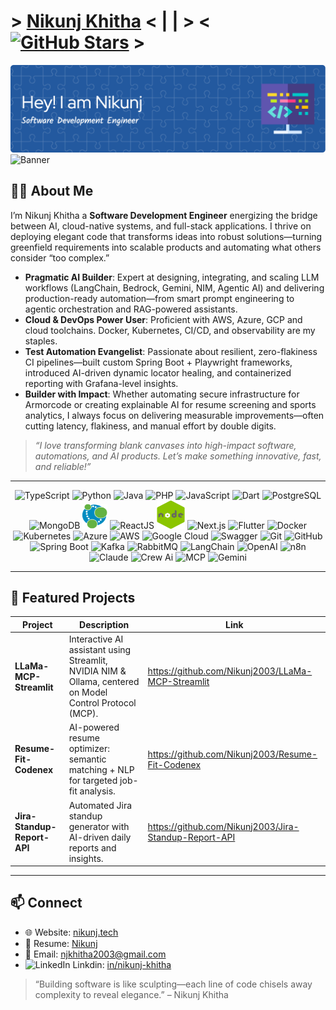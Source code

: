 # > [Nikunj Khitha](https://www.nikunj.tech/Nikunj_Resume.pdf)  < | | > < [![GitHub Stars](https://img.shields.io/github/stars/Nikunj2003?style=social)](https://github.com/Nikunj2003/stargazers) >

![Banner-Image](./github-header-image.png)
![Banner](https://readme-typing-svg.demolab.com?font=Fira+Code&duration=3000&pause=800&color=23599F&width=650&lines=Developement+%7C+AI%2FML+%7C+DevOps+%7C+FullStack+%7C+Automation)

## 👨‍💻 About Me

I’m Nikunj Khitha a **Software Development Engineer** energizing the bridge between AI, cloud-native systems, and full-stack applications. I thrive on deploying elegant code that transforms ideas into robust solutions—turning greenfield requirements into scalable products and automating what others consider “too complex.”

- **Pragmatic AI Builder**: Expert at designing, integrating, and scaling LLM workflows (LangChain, Bedrock, Gemini, NIM, Agentic AI) and delivering production-ready automation—from smart prompt engineering to agentic orchestration and RAG-powered assistants.
- **Cloud & DevOps Power User**: Proficient with AWS, Azure, GCP and cloud toolchains. Docker, Kubernetes, CI/CD, and observability are my staples.
- **Test Automation Evangelist**: Passionate about resilient, zero-flakiness CI pipelines—built custom Spring Boot + Playwright frameworks, introduced AI-driven dynamic locator healing, and containerized reporting with Grafana-level insights.
- **Builder with Impact**: Whether automating secure infrastructure for Armorcode or creating explainable AI for resume screening and sports analytics, I always focus on delivering measurable improvements—often cutting latency, flakiness, and manual effort by double digits.

> *“I love transforming blank canvases into high-impact software, automations, and AI products. Let’s make something innovative, fast, and reliable!”*

---

<p align="center">  
  <!-- Core Languages & Platforms -->
  <img src="https://cdn.jsdelivr.net/gh/devicons/devicon/icons/typescript/typescript-original.svg" alt="TypeScript" width="40" height="40"/>  
  <img src="https://cdn.jsdelivr.net/gh/devicons/devicon/icons/python/python-original.svg" alt="Python" width="40" height="40"/>  
  <img src="https://cdn.jsdelivr.net/gh/devicons/devicon/icons/java/java-original.svg" alt="Java" width="40" height="40"/>  
  <img src="https://cdn.jsdelivr.net/gh/devicons/devicon/icons/php/php-original.svg" alt="PHP" width="40" height="40"/>  
  <img src="https://cdn.jsdelivr.net/gh/devicons/devicon/icons/javascript/javascript-original.svg" alt="JavaScript" width="40" height="40"/>  
  <img src="https://cdn.jsdelivr.net/gh/devicons/devicon/icons/dart/dart-original.svg" alt="Dart" width="40" height="40"/>  
  <!-- Databases -->
  <img src="https://cdn.jsdelivr.net/gh/devicons/devicon/icons/postgresql/postgresql-original.svg" alt="PostgreSQL" width="40" height="40"/>  
  <img src="https://cdn.jsdelivr.net/gh/devicons/devicon/icons/mongodb/mongodb-original.svg" alt="MongoDB" width="40" height="40"/>  
  <img src="./neo4j.png" alt="Neo4j" width="40" height="40"/> 
  <!-- Front/Back End -->
  <img src="https://cdn.jsdelivr.net/gh/devicons/devicon/icons/react/react-original.svg" alt="ReactJS" width="40" height="40"/>  
  <img src="./nodejs.png" alt="Node.js" width="45" height="45"/>  
  <img src="https://cdn.jsdelivr.net/gh/devicons/devicon/icons/nextjs/nextjs-original.svg" alt="Next.js" width="40" height="40"/> 
  <img src="https://www.svgrepo.com/show/349363/flutter.svg" alt="Flutter" width="40" height="40"/> 
  <!-- DevOps & Cloud -->
  <img src="https://cdn.jsdelivr.net/gh/devicons/devicon/icons/docker/docker-original.svg" alt="Docker" width="40" height="40"/>  
  <img src="https://cdn.jsdelivr.net/gh/devicons/devicon/icons/kubernetes/kubernetes-plain.svg" alt="Kubernetes" width="40" height="40"/>  
  <img src="https://cdn.jsdelivr.net/gh/devicons/devicon/icons/azure/azure-original.svg" alt="Azure" width="40" height="40"/>  
  <img src="https://www.svgrepo.com/show/331300/aws.svg" alt="AWS" width="40" height="40"/>
  <!-- Google Cloud Platform -->
  <img src="https://www.vectorlogo.zone/logos/google_cloud/google_cloud-icon.svg" alt="Google Cloud" width="40" height="40"/>
  <!-- Swagger, Git, GitHub -->
  <img src="https://cdn.jsdelivr.net/gh/devicons/devicon/icons/swagger/swagger-original.svg" alt="Swagger" width="40" height="40"/>  
  <img src="https://cdn.jsdelivr.net/gh/devicons/devicon/icons/git/git-original.svg" alt="Git" width="40" height="40"/>  
  <img src="https://www.svgrepo.com/show/475654/github-color.svg" alt="GitHub" width="40" height="40"/>
  <!-- Spring Boot -->
  <img src="https://cdn.jsdelivr.net/gh/devicons/devicon/icons/spring/spring-original.svg" alt="Spring Boot" width="40" height="40"/>
  <!-- Kafka -->
  <img src="https://img.icons8.com/?size=128&id=fOhLNqGJsUbJ&format=png" alt="Kafka" width="40" height="40"/>
  <!-- RabbitMQ -->
  <img src="https://cdn.jsdelivr.net/gh/devicons/devicon/icons/rabbitmq/rabbitmq-original.svg" alt="RabbitMQ" width="40" height="40"/>
  <!-- LangChain -->
  <img src="https://raw.githubusercontent.com/hwchase17/langchain/master/docs/static/img/favicon.ico" alt="LangChain" width="40" height="40"/>
  <!-- OpenAI -->
  <img src="https://upload.wikimedia.org/wikipedia/commons/thumb/0/04/ChatGPT_logo.svg/1024px-ChatGPT_logo.svg.png" alt="OpenAI" width="40" height="40"/>
  <img src="https://registry.npmmirror.com/@lobehub/icons-static-png/latest/files/dark/n8n-color.png" alt="n8n" width="40" height="40"/>
  <img src="https://uxwing.com/wp-content/themes/uxwing/download/brands-and-social-media/claude-ai-icon.png" alt="Claude" width="40" height="40"/>
  <img src="https://registry.npmmirror.com/@lobehub/icons-static-png/latest/files/dark/crewai-color.png" alt="Crew Ai" width="40" height="40"/>
  <img src="https://avatars.githubusercontent.com/u/182288589?s=200&v=4" alt="MCP" width="40" height="40"/>
  <img src="https://upload.wikimedia.org/wikipedia/commons/thumb/8/8f/Google-gemini-icon.svg/1024px-Google-gemini-icon.svg.png?20240826133250" alt="Gemini" width="40" height="40"/>
</p>  


---

## 🔭 Featured Projects

| Project                   | Description                                                                 | Link                                                                 |
|---------------------------|-----------------------------------------------------------------------------|----------------------------------------------------------------------|
| **LLaMa-MCP-Streamlit**   | Interactive AI assistant using Streamlit, NVIDIA NIM & Ollama, centered on Model Control Protocol (MCP). | https://github.com/Nikunj2003/LLaMa-MCP-Streamlit                     |
| **Resume-Fit-Codenex**    | AI-powered resume optimizer: semantic matching + NLP for targeted job-fit analysis.                      | https://github.com/Nikunj2003/Resume-Fit-Codenex                      |
| **Jira-Standup-Report-API** | Automated Jira standup generator with AI-driven daily reports and insights.                             | https://github.com/Nikunj2003/Jira-Standup-Report-API                |

---

## 📫 Connect

- 🌐 Website: [nikunj.tech](https://nikunj.tech)
- 📄 Resume: [Nikunj](https://www.nikunj.tech/Nikunj_Resume.pdf)   
- 📧 Email: njkhitha2003@gmail.com  
- <img src="https://cdn.jsdelivr.net/gh/devicons/devicon/icons/linkedin/linkedin-original.svg" alt="LinkedIn" width="19" height="19"/> Linkdin: [in/nikunj-khitha](https://www.linkedin.com/in/nikunj2003) 

> “Building software is like sculpting—each line of code chisels away complexity to reveal elegance.” – Nikunj Khitha

